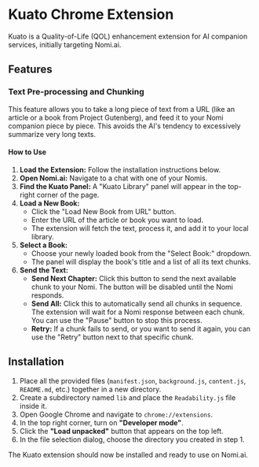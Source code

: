 # Kuato Chrome Extension

Kuato is a Quality-of-Life (QOL) enhancement extension for AI companion services, initially targeting Nomi.ai.

## Features

### Text Pre-processing and Chunking

This feature allows you to take a long piece of text from a URL (like an article or a book from Project Gutenberg), and feed it to your Nomi companion piece by piece. This avoids the AI's tendency to excessively summarize very long texts.

#### How to Use

1.  **Load the Extension:** Follow the installation instructions below.
2.  **Open Nomi.ai:** Navigate to a chat with one of your Nomis.
3.  **Find the Kuato Panel:** A "Kuato Library" panel will appear in the top-right corner of the page.
4.  **Load a New Book:**
    *   Click the "Load New Book from URL" button.
    *   Enter the URL of the article or book you want to load.
    *   The extension will fetch the text, process it, and add it to your local library.
5.  **Select a Book:**
    *   Choose your newly loaded book from the "Select Book:" dropdown.
    *   The panel will display the book's title and a list of all its text chunks.
6.  **Send the Text:**
    *   **Send Next Chapter:** Click this button to send the next available chunk to your Nomi. The button will be disabled until the Nomi responds.
    *   **Send All:** Click this to automatically send all chunks in sequence. The extension will wait for a Nomi response between each chunk. You can use the "Pause" button to stop this process.
    *   **Retry:** If a chunk fails to send, or you want to send it again, you can use the "Retry" button next to that specific chunk.

## Installation

1.  Place all the provided files (`manifest.json`, `background.js`, `content.js`, `README.md`, etc.) together in a new directory.
2.  Create a subdirectory named `lib` and place the `Readability.js` file inside it.
3.  Open Google Chrome and navigate to `chrome://extensions`.
4.  In the top right corner, turn on **"Developer mode"**.
5.  Click the **"Load unpacked"** button that appears on the top left.
6.  In the file selection dialog, choose the directory you created in step 1.

The Kuato extension should now be installed and ready to use on Nomi.ai.
